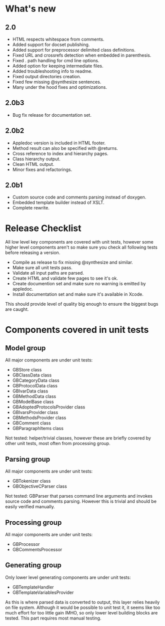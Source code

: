 What's new
==========

2.0
---

- HTML respects whitespace from comments.
- Added support for docset publishing.
- Added support for preprocessor delimited class definitions.
- Fixed URL and crossrefs detection when embedded in parenthesis.
- Fixed . path handling for cmd line options.
- Added option for keeping intermediate files.
- Added troubleshooting info to readme.
- Fixed output directories creation.
- Fixed few missing @synthesize sentences.
- Many under the hood fixes and optimizations.


2.0b3
-----

- Bug fix release for documentation set.


2.0b2
-----

- Appledoc version is included in HTML footer.
- Method result can also be specified with @returns.
- Cross reference to index and hierarchy pages.
- Class hierarchy output.
- Clean HTML output.
- Minor fixes and refactorings.


2.0b1
-----

- Custom source code and comments parsing instead of doxygen.
- Embedded template builder instead of XSLT.
- Complete rewrite.




Release Checklist
=================

All low level key components are covered with unit tests, however some higher level components aren't so make sure you check all following tests before releasing a version.

- Compile as release to fix missing @synthesize and similar.
- Make sure all unit tests pass.
- Validate all input paths are parsed.
- Create HTML and validate few pages to see it's ok.
- Create documention set and make sure no warning is emitted by appledoc.
- Install documentation set and make sure it's available in Xcode.

This should provide level of quality big enough to ensure the biggest bugs are caught.


Components covered in unit tests
================================

Model group
-----------

All major components are under unit tests:

- GBStore class
- GBClassData class
- GBCategoryData class
- GBProtocolData class
- GBIvarData class
- GBMethodData class
- GBModelBase class
- GBAdoptedProtocolsProvider class
- GBIvarsProvider class
- GBMethodsProvider class
- GBComment class
- GBParagraphItems class

Not tested: helper/trivial classes, however these are briefly covered by other unit tests, most often from processing group.


Parsing group
-------------

All major components are under unit tests:

- GBTokenizer class
- GBObjectiveCParser class

Not tested: GBParser that parses command line arguments and invokes source code and comments parsing. However this is trivial and should be easily verified manually.


Processing group
----------------

All major components are under unit tests:

- GBProcessor
- GBCommentsProcessor


Generating group
----------------

Only lower level generating components are under unit tests:

- GBTemplateHandler
- GBTemplateVariablesProvider

As this is where parsed data is converted to output, this layer relies heavily on file system. Although it would be possible to unit test it, it seems like too much effort for too little gain IMHO, so only lower level building blocks are tested. This part requires most manual testing.
